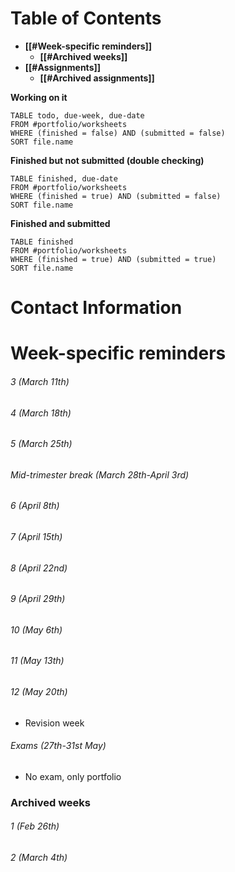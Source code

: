 # Table of Contents
- **[[#Week-specific reminders]]**
	- **[[#Archived weeks]]**
- **[[#Assignments]]**
	- **[[#Archived assignments]]**

**Working on it**
```dataview
TABLE todo, due-week, due-date
FROM #portfolio/worksheets
WHERE (finished = false) AND (submitted = false)
SORT file.name
```


**Finished but not submitted (double checking)**
```dataview
TABLE finished, due-date
FROM #portfolio/worksheets
WHERE (finished = true) AND (submitted = false)
SORT file.name
```

**Finished and submitted**
```dataview
TABLE finished
FROM #portfolio/worksheets
WHERE (finished = true) AND (submitted = true)
SORT file.name
```

# Contact Information

# Week-specific reminders

###### 3 (March 11th)

###### 4 (March 18th)

###### 5 (March 25th)

###### Mid-trimester break (March 28th-April 3rd)

###### 6 (April 8th)

###### 7 (April 15th)

###### 8 (April 22nd)

###### 9 (April 29th)

###### 10 (May 6th)

###### 11 (May 13th)

###### 12 (May 20th)
- Revision week
###### Exams (27th-31st May)
- No exam, only portfolio


### Archived weeks
###### 1 (Feb 26th)

###### 2 (March 4th)